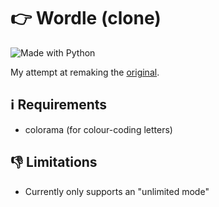 # 👉 Wordle (clone)


![Made with Python](https://forthebadge.com/images/badges/made-with-python.svg "Made with Python")


My attempt at remaking the [original](https://www.nytimes.com/games/wordle/index.html).

## ℹ️ Requirements
- colorama (for colour-coding letters)

## 👎 Limitations
- Currently only supports an "unlimited mode"
